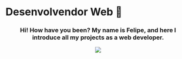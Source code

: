 ### <h1>Desenvolvendor Web 🦉</h1>

  <div>
  <a align="center">
    <h3 align="center">Hi! How have you been? My name is Felipe, and here I introduce all my projects as a web developer.</h3>
    
 <p align="center">
  <a >
    <img src="https://skillicons.dev/icons?i=git,js,mysql,react,mongodb,nestjs,linux,py,nodejs,postgres,nextjs,ts" />
  </a>
</p>

  <a/>
  <div/>
